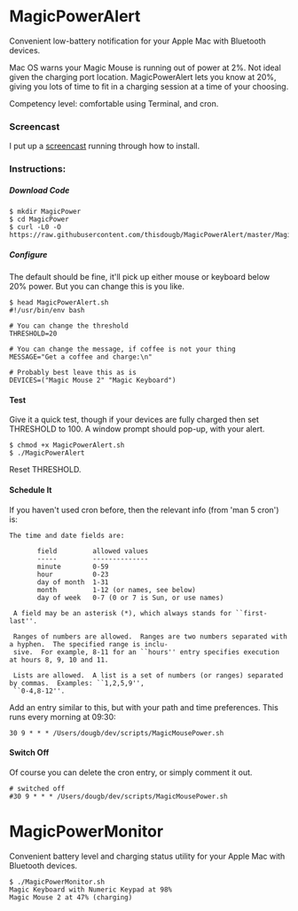 # MagicPowerAlert
Convenient low-battery notification for your Apple Mac with Bluetooth devices.

Mac OS warns your Magic Mouse is running out of power at 2%. Not ideal given the charging port location.
MagicPowerAlert lets you know at 20%, giving you lots of time to fit in a charging session at a time of your choosing.

Competency level: comfortable using Terminal, and cron.

### Screencast
I put up a [screencast](https://vimeo.com/413113839) running through how to install.

### Instructions:

##### Download Code

```
$ mkdir MagicPower
$ cd MagicPower
$ curl -L0 -O https://raw.githubusercontent.com/thisdougb/MagicPowerAlert/master/MagicPowerAlert.sh
```
##### Configure
The default should be fine, it'll pick up either mouse or keyboard below 20% power.
But you can change this is you like.

```
$ head MagicPowerAlert.sh
#!/usr/bin/env bash

# You can change the threshold
THRESHOLD=20

# You can change the message, if coffee is not your thing
MESSAGE="Get a coffee and charge:\n"

# Probably best leave this as is
DEVICES=("Magic Mouse 2" "Magic Keyboard")
```

#### Test
Give it a quick test, though if your devices are fully charged then set THRESHOLD to 100.
A window prompt should pop-up, with your alert.
```
$ chmod +x MagicPowerAlert.sh
$ ./MagicPowerAlert
```
Reset THRESHOLD.

#### Schedule It
If you haven't used cron before, then the relevant info (from 'man 5 cron') is:
```
The time and date fields are:

       field         allowed values
       -----         --------------
       minute        0-59
       hour          0-23
       day of month  1-31
       month         1-12 (or names, see below)
       day of week   0-7 (0 or 7 is Sun, or use names)

 A field may be an asterisk (*), which always stands for ``first-last''.

 Ranges of numbers are allowed.  Ranges are two numbers separated with a hyphen.  The specified range is inclu-
 sive.  For example, 8-11 for an ``hours'' entry specifies execution at hours 8, 9, 10 and 11.

 Lists are allowed.  A list is a set of numbers (or ranges) separated by commas.  Examples: ``1,2,5,9'',
 ``0-4,8-12''.
```
Add an entry similar to this, but with your path and time preferences.
This runs every morning at 09:30:
```
30 9 * * * /Users/dougb/dev/scripts/MagicMousePower.sh
```
#### Switch Off
Of course you can delete the cron entry, or simply comment it out.
```
# switched off
#30 9 * * * /Users/dougb/dev/scripts/MagicMousePower.sh
```

# MagicPowerMonitor
Convenient battery level and charging status utility for your Apple Mac with Bluetooth devices.
```
$ ./MagicPowerMonitor.sh
Magic Keyboard with Numeric Keypad at 98%
Magic Mouse 2 at 47% (charging)
```
